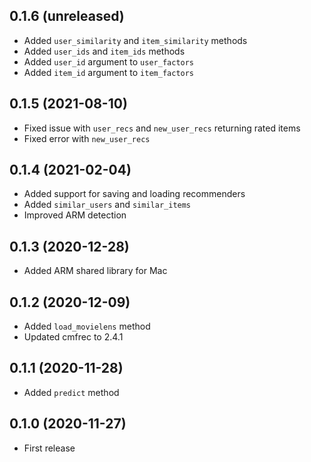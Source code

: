 ## 0.1.6 (unreleased)

- Added `user_similarity` and `item_similarity` methods
- Added `user_ids` and `item_ids` methods
- Added `user_id` argument to `user_factors`
- Added `item_id` argument to `item_factors`

## 0.1.5 (2021-08-10)

- Fixed issue with `user_recs` and `new_user_recs` returning rated items
- Fixed error with `new_user_recs`

## 0.1.4 (2021-02-04)

- Added support for saving and loading recommenders
- Added `similar_users` and `similar_items`
- Improved ARM detection

## 0.1.3 (2020-12-28)

- Added ARM shared library for Mac

## 0.1.2 (2020-12-09)

- Added `load_movielens` method
- Updated cmfrec to 2.4.1

## 0.1.1 (2020-11-28)

- Added `predict` method

## 0.1.0 (2020-11-27)

- First release
